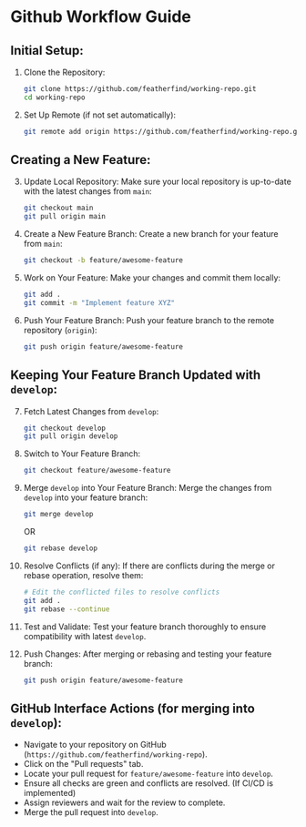 # Github Workflow Guide

## Initial Setup:
1. Clone the Repository:
   ```bash
   git clone https://github.com/featherfind/working-repo.git
   cd working-repo
   ```

2. Set Up Remote (if not set automatically):
   ```bash
   git remote add origin https://github.com/featherfind/working-repo.git
   ```

## Creating a New Feature:
3. Update Local Repository:
   Make sure your local repository is up-to-date with the latest changes from `main`:
   ```bash
   git checkout main
   git pull origin main
   ```

4. Create a New Feature Branch:
   Create a new branch for your feature from `main`:
   ```bash
   git checkout -b feature/awesome-feature
   ```

5. Work on Your Feature:
   Make your changes and commit them locally:
   ```bash
   git add .
   git commit -m "Implement feature XYZ"
   ```

6. Push Your Feature Branch:
   Push your feature branch to the remote repository (`origin`):
   ```bash
   git push origin feature/awesome-feature
   ```

## Keeping Your Feature Branch Updated with `develop`:
7. Fetch Latest Changes from `develop`:
   ```bash
   git checkout develop
   git pull origin develop
   ```

8. Switch to Your Feature Branch:
   ```bash
   git checkout feature/awesome-feature
   ```

9. Merge `develop` into Your Feature Branch:
   Merge the changes from `develop` into your feature branch:
   ```bash
   git merge develop
   ```
   OR
   ```bash
   git rebase develop
   ```

10. Resolve Conflicts (if any):
    If there are conflicts during the merge or rebase operation, resolve them:
    ```bash
    # Edit the conflicted files to resolve conflicts
    git add .
    git rebase --continue
    ```

11. Test and Validate:
    Test your feature branch thoroughly to ensure compatibility with latest `develop`.

12. Push Changes:
    After merging or rebasing and testing your feature branch:
    ```bash
    git push origin feature/awesome-feature
    ```

## GitHub Interface Actions (for merging into `develop`):
- Navigate to your repository on GitHub (`https://github.com/featherfind/working-repo`).
- Click on the "Pull requests" tab.
- Locate your pull request for `feature/awesome-feature` into `develop`.
- Ensure all checks are green and conflicts are resolved. (If CI/CD is implemented)
- Assign reviewers and wait for the review to complete.
- Merge the pull request into `develop`.
